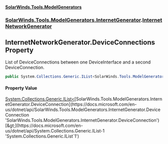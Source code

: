 #### [SolarWinds.Tools.ModelGenerators](index.md 'index')
### [SolarWinds.Tools.ModelGenerators.InternetGenerator](index.md#SolarWinds.Tools.ModelGenerators.InternetGenerator 'SolarWinds.Tools.ModelGenerators.InternetGenerator').[InternetNetworkGenerator](InternetNetworkGenerator.md 'SolarWinds.Tools.ModelGenerators.InternetGenerator.InternetNetworkGenerator')

## InternetNetworkGenerator.DeviceConnections Property

List of DeviceConnections between one DeviceInterface and a second DeviceConnection.

```csharp
public System.Collections.Generic.IList<SolarWinds.Tools.ModelGenerators.InternetGenerator.DeviceConnection> DeviceConnections { get; }
```

#### Property Value
[System.Collections.Generic.IList&lt;](https://docs.microsoft.com/en-us/dotnet/api/System.Collections.Generic.IList-1 'System.Collections.Generic.IList`1')[SolarWinds.Tools.ModelGenerators.InternetGenerator.DeviceConnection](https://docs.microsoft.com/en-us/dotnet/api/SolarWinds.Tools.ModelGenerators.InternetGenerator.DeviceConnection 'SolarWinds.Tools.ModelGenerators.InternetGenerator.DeviceConnection')[&gt;](https://docs.microsoft.com/en-us/dotnet/api/System.Collections.Generic.IList-1 'System.Collections.Generic.IList`1')
